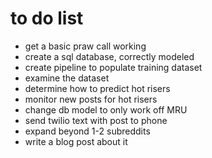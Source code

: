 # to do list
- get a basic praw call working
- create a sql database, correctly modeled
- create pipeline to populate training dataset
- examine the dataset
- determine how to predict hot risers
- monitor new posts for hot risers
- change db model to only work off MRU
- send twilio text with post to phone
- expand beyond 1-2 subreddits
- write a blog post about it